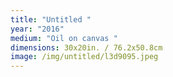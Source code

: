 ```yaml
---
title: "Untitled "
year: "2016"
medium: "Oil on canvas "
dimensions: 30x20in. / 76.2x50.8cm
image: /img/untitled/l3d9095.jpeg
---
```




